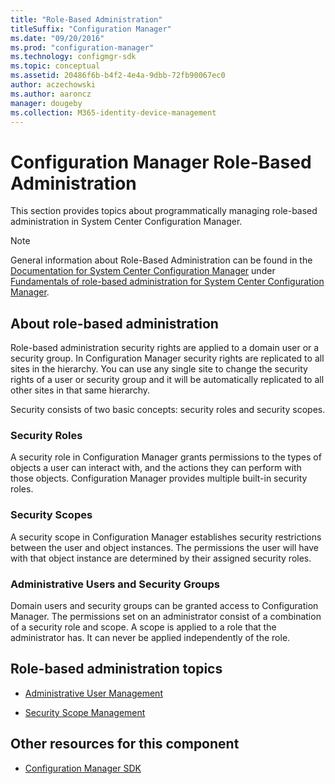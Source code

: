 ```yaml
---
title: "Role-Based Administration"
titleSuffix: "Configuration Manager"
ms.date: "09/20/2016"
ms.prod: "configuration-manager"
ms.technology: configmgr-sdk
ms.topic: conceptual
ms.assetid: 20486f6b-b4f2-4e4a-9dbb-72fb90067ec0
author: aczechowski
ms.author: aaroncz
manager: dougeby
ms.collection: M365-identity-device-management
---
```

# Configuration Manager Role-Based Administration
This section provides topics about programmatically managing role-based administration in System Center Configuration Manager.  

> [!NOTE]
>  General information about Role-Based Administration can be found in the [Documentation for System Center Configuration Manager](https://technet.microsoft.com/en-us/library/mt346023.aspx) under [Fundamentals of role-based administration for System Center Configuration Manager](https://technet.microsoft.com/en-us/library/mt592917.aspx).  

## About role-based administration  
 Role-based administration security rights are applied to a domain user or a security group. In Configuration Manager security rights are replicated to all sites in the hierarchy. You can use any single site to change the security rights of a user or security group and it will be automatically replicated to all other sites in that same hierarchy.  

 Security consists of two basic concepts: security roles and security scopes.  

### Security Roles  
 A security role in Configuration Manager grants permissions to the types of objects a user can interact with, and the actions they can perform with those objects. Configuration Manager provides multiple built-in security roles.  

### Security Scopes  
 A security scope in Configuration Manager establishes security restrictions between the user and object instances. The permissions the user will have with that object instance are determined by their assigned security roles.  

### Administrative Users and Security Groups  
 Domain users and security groups can be granted access to Configuration Manager. The permissions set on an administrator consist of a combination of a security role and scope. A scope is applied to a role that the administrator has. It can never be applied independently of the role.  

## Role-based administration topics  

-   [Administrative User Management](../../../../develop/core/servers/configure/administrative-user-management.md)  

-   [Security Scope Management](../../../../develop/core/servers/configure/security-scope-management.md)  

## Other resources for this component  

-   [Configuration Manager SDK](../../../../develop/core/misc/system-center-configuration-manager-sdk.md)
